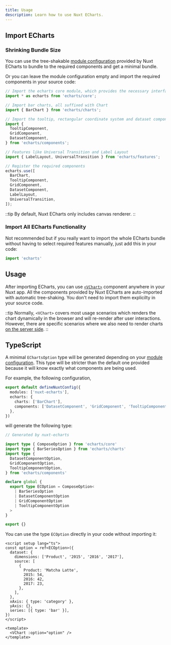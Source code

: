 ```yaml
---
title: Usage
description: Learn how to use Nuxt ECharts.
---
```


## Import ECharts

### Shrinking Bundle Size

You can use the tree-shakable [module configuration](/getting-started/configuration) provided by Nuxt ECharts to bundle to the required components and get a minimal bundle.

Or you can leave the module configuration empty and import the required components in your source code:

```ts
// Import the echarts core module, which provides the necessary interfaces for using echarts.
import * as echarts from 'echarts/core';

// Import bar charts, all suffixed with Chart
import { BarChart } from 'echarts/charts';

// Import the tooltip, rectangular coordinate system and dataset components
import {
  TooltipComponent,
  GridComponent,
  DatasetComponent,
} from 'echarts/components';

// Features like Universal Transition and Label Layout
import { LabelLayout, UniversalTransition } from 'echarts/features';

// Register the required components
echarts.use([
  BarChart,
  TooltipComponent,
  GridComponent,
  DatasetComponent,
  LabelLayout,
  UniversalTransition,
]);
```

::tip
By default, Nuxt ECharts only includes canvas renderer.
::

### Import All ECharts Functionality

Not recommended but if you really want to import the whole ECharts bundle without having to select required features manually, just add this in your code:

```ts
import 'echarts'
```

## Usage

After importing ECharts, you can use [`<VChart>`](/components/v-chart) component anywhere in your Nuxt app. All the components provided by Nuxt ECharts are auto-imported with automatic tree-shaking. You don't need to import them explicilty in your source code.

::tip
Normally, `<VChart>` covers most usage scenarios which renders the chart dynamically in the browser and will re-render after user interactions. However, there are specific scenarios where we also need to render charts [on the server side](/guides/ssr).
::

## TypeScript

A minimal `EChartsOption` type will be generated depending on your [module configuration](/getting-started/configuration). This type will be stricter than the default one provided because it will know exactly what components are being used. 

For example, the following configuration,

```ts [nuxt.config.ts]
export default defineNuxtConfig({
  modules: ['nuxt-echarts'],
  echarts: {
    charts: ['BarChart'],
    components: ['DatasetComponent', 'GridComponent', 'TooltipComponent'],
  },
})
```

will generate the following type:

```ts [app/.nuxt/types/nuxt-echarts.d.ts]
// Generated by nuxt-echarts

import type { ComposeOption } from 'echarts/core'
import type { BarSeriesOption } from 'echarts/charts'
import type {
  DatasetComponentOption,
  GridComponentOption,
  TooltipComponentOption,
} from 'echarts/components'

declare global {
  export type ECOption = ComposeOption<
    | BarSeriesOption
    | DatasetComponentOption
    | GridComponentOption
    | TooltipComponentOption
  >
}

export {}
```

You can use the type `ECOption` directly in your code without importing it:

```vue [app/components/example.vue]
<script setup lang="ts">
const option = ref<ECOption>({
  dataset: {
    dimensions: ['Product', '2015', '2016', '2017'],
    source: [
      {
        Product: 'Matcha Latte',
        2015: 54,
        2016: 42,
        2017: 23,
      },
    ],
  },
  xAxis: { type: 'category' },
  yAxis: {},
  series: [{ type: 'bar' }],
})
</script>

<template>
  <VChart :option="option" />
</template>
```
